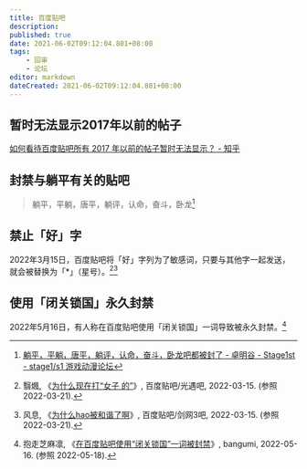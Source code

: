 ```yaml
---
title: 百度贴吧
description: 
published: true
date: 2021-06-02T09:12:04.801+08:00
tags:
    - 回审
    - 论坛
editor: markdown
dateCreated: 2021-06-02T09:12:04.801+08:00
---
```


## 暂时无法显示2017年以前的帖子

[如何看待百度贴吧所有 2017 年以前的帖子暂时无法显示？ - 知乎](https://web.archive.org/web/20200203073030/https://www.zhihu.com/question/324211402)

## 封禁与躺平有关的贴吧

> 躺平，平躺，唐平，躺评，认命，奋斗，卧龙[^tb_btp]

[^tb_btp]: [躺平，平躺，唐平，躺评，认命，奋斗，卧龙吧都被封了 - 卓明谷 - Stage1st - stage1/s1 游戏动漫论坛](https://web.archive.org/web/20210602090620/https://bbs.saraba1st.com/2b/thread-2007241-1-1.html)

## 禁止「好」字

2022年3月15日，百度贴吧将「好」字列为了敏感词，只要与其他字一起发送，就会被替换为「\*」（星号）。[^ff][^fx]

[^ff]: 翳煈, 《[为什么现在打“女子 的”](https://web.archive.org/web/20220321031025/https://tieba.baidu.com/p/7759613244)》, 百度贴吧/光遇吧, 2022-03-15. (参照 2022-03-21).

[^fx]: 风息, 《[为什么hao被和谐了啊](https://web.archive.org/web/20220321031027/https://tieba.baidu.com/p/7759702035)》, 百度贴吧/剑网3吧, 2022-03-15. (参照 2022-03-21).

## 使用「闭关锁国」永久封禁

2022年5月16日，有人称在百度贴吧使用「闭关锁国」一词导致被永久封禁。[^369760]

[^369760]: 抱走芝麻凛, 《[在百度贴吧使用“闭关锁国”一词被封禁](https://web.archive.org/web/20220516142616/https://bangumi.tv/group/topic/369760)》, bangumi, 2022-05-16. (参照 2022-05-18).
